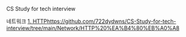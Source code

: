 CS Study for tech interview

네트워크
[1. HTTP](https://github.com/722dydwns/CS-Study-for-tech-interview/tree/main/Network/HTTP%20%EA%B4%80%EB%A0%A8)https://github.com/722dydwns/CS-Study-for-tech-interview/tree/main/Network/HTTP%20%EA%B4%80%EB%A0%A8
